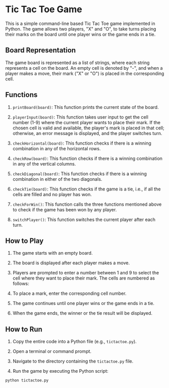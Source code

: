# Tic Tac Toe Game

This is a simple command-line based Tic Tac Toe game implemented in Python. The game allows two players, "X" and "O", to take turns placing their marks on the board until one player wins or the game ends in a tie.

## Board Representation

The game board is represented as a list of strings, where each string represents a cell on the board. An empty cell is denoted by "-", and when a player makes a move, their mark ("X" or "O") is placed in the corresponding cell.


## Functions

1. `printBoard(board)`: This function prints the current state of the board.

2. `playerInput(board)`: This function takes user input to get the cell number (1-9) where the current player wants to place their mark. If the chosen cell is valid and available, the player's mark is placed in that cell; otherwise, an error message is displayed, and the player switches turn.

3. `checkHorizontal(board)`: This function checks if there is a winning combination in any of the horizontal rows.

4. `checkRow(board)`: This function checks if there is a winning combination in any of the vertical columns.

5. `checkDiagonal(board)`: This function checks if there is a winning combination in either of the two diagonals.

6. `checkTie(board)`: This function checks if the game is a tie, i.e., if all the cells are filled and no player has won.

7. `checkForWin()`: This function calls the three functions mentioned above to check if the game has been won by any player.

8. `switchPlayer()`: This function switches the current player after each turn.

## How to Play

1. The game starts with an empty board.

2. The board is displayed after each player makes a move.

3. Players are prompted to enter a number between 1 and 9 to select the cell where they want to place their mark. The cells are numbered as follows:


4. To place a mark, enter the corresponding cell number.

5. The game continues until one player wins or the game ends in a tie.

6. When the game ends, the winner or the tie result will be displayed.

## How to Run

1. Copy the entire code into a Python file (e.g., `tictactoe.py`).

2. Open a terminal or command prompt.

3. Navigate to the directory containing the `tictactoe.py` file.

4. Run the game by executing the Python script:

```bash
python tictactoe.py
